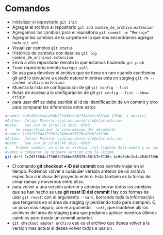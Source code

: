 # Comandos

- inicializar el repositorio `git init`
- Agregar el archivo al repositorio `git add nombre_de_archivo.extencion`
- Agregamos los cambios para el repositorio `git commit -m “Mensaje”`
- Agregar los cambios de la carpeta en la que nos encontramos agregar todo `git add .`
- Visualizar cambios `git status`
- Histórico de cambios con detalles `git log nombre_de_archivos.extencion`
- Envía a otro repositorio remoto lo que estamos haciendo `git push`
- Traer repositorio remoto `bashgit pull`
- Se usa para devolver el archivo que se tiene en ram cuando escribimos git add lo devuelve a estado natural mientras esta en staging `git rm --cached archivo.extencion`
- Muestra la lista de configuración de git `git config --list`
- Rutas de acceso a la configuración de git `git config --list --show-origin`
- para usar diff se debe escribir el id de identificación de un commit y otro para comparar las diferencias entre estos

```bash
#commit bc6c8b6c2e4c454b239dd3c6ad73849e2cf683a0 (HEAD -> master)
#Author: Julian Riveros <juliancamilorifo@ufps.edu.co>
#Date:   Sun Jan 16 19:05:16 2022 -0500
#    Se especifica mas la informacion del documento
#commit 1c202f564af7906fe74bbe665370c60fb7e3136e
#Author: Julian Riveros <juliancamilorifo@ufps.edu.co>
#Date:   Sun Jan 16 19:01:40 2022 -0500
#    Primer commit: se crea el archivo .txt llamado hola mundo y un contenido aleatorio
#vamos a comparar la primera version con la ultima
git diff 1c202f564af7906fe74bbe665370c60fb7e3136e bc6c8b6c2e4c454b239dd3c6ad73849e2cf683a0
```
- El comando **git checkout + ID del commit** nos permite viajar en el tiempo. Podemos volver a cualquier versión anterior de un archivo específico o incluso del proyecto entero. Esta también es la forma de crear ramas y movernos entre ellas.
- para volver a una versión anterior y además borrar todos los cambios que se han hecho se usa **git reset ID del commit** Hay dos formas de usar `git reset`: con el argumento `--hard`, borrando toda la información que tengamos en el área de staging (y perdiendo todo para siempre). O, un poco más seguro, con el argumento `--soft`, que mantiene allí los archivos del área de staging para que podamos aplicar nuestros últimos cambios pero desde un commit anterior.
- `git checkout master archivo` ese es el archivo que desea volver a la version mas actual si desea volver todos e usa un .  
